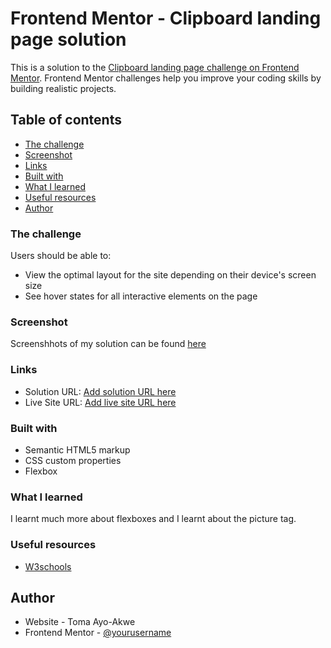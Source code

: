 # Frontend Mentor - Clipboard landing page solution

This is a solution to the [Clipboard landing page challenge on Frontend Mentor](https://www.frontendmentor.io/challenges/clipboard-landing-page-5cc9bccd6c4c91111378ecb9). Frontend Mentor challenges help you improve your coding skills by building realistic projects. 

## Table of contents

  - [The challenge](#the-challenge)
  - [Screenshot](#screenshot)
  - [Links](#links)
  - [Built with](#built-with)
  - [What I learned](#what-i-learned)
  - [Useful resources](#useful-resources)
- [Author](#author)


### The challenge

Users should be able to:

- View the optimal layout for the site depending on their device's screen size
- See hover states for all interactive elements on the page

### Screenshot

Screenshhots of my solution can be found [here](./Screenshots/)


### Links

- Solution URL: [Add solution URL here](https://your-solution-url.com)
- Live Site URL: [Add live site URL here](https://your-live-site-url.com)


### Built with

- Semantic HTML5 markup
- CSS custom properties
- Flexbox

### What I learned

I learnt much more about flexboxes and I learnt about the picture tag.


### Useful resources

- [W3schools](https://www.w3schools.com) 

## Author

- Website - Toma Ayo-Akwe
- Frontend Mentor - [@yourusername](https://www.frontendmentor.io/profile/yourusername)


